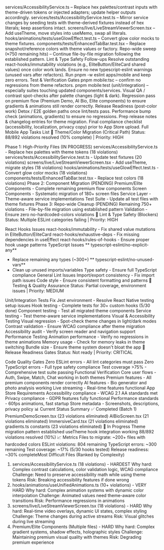 services/AccessibilityService.ts – Replace hex palettes/contrast inputs with theme-driven tokens or injected adapters; update helper outputs accordingly.
services/tests/AccessibilityService.test.ts – Mirror service changes by seeding tests with theme-derived fixtures instead of hex literals; keep assertions intact.
screens/live/LiveStreamViewerScreen.tsx – Add useTheme, move styles into useMemo, swap all literals.
hooks/animations/tests/useGlowEffect.test.ts – Convert glow color mocks to theme fixtures.
components/tests/EnhancedTabBar.test.tsx – Replace snapshot/reference colors with theme values or factory.
Repo-wide sweep (≈750 remaining hits) – Continue file-by-file migration following the established pattern.
Lint & Type Safety Follow-ups
Resolve outstanding react-hooks/immutability violations (e.g., EliteButton/EliteCard shared values) once color work lands.
Ensure no new 
typescript-eslint
 warnings (unused vars after refactors).
Run pnpm -w eslint apps/mobile and keep zero errors.
Test & Verification Gates
pnpm mobile:tsc – confirm no regressions from theme refactors.
pnpm mobile:test (unit/integration) – especially suites touching updated components/services.
Visual QA / contrast spot-checks after palette changes (light & dark).
Regression pass on premium flow (Premium Demo, AI Bio, Elite components) to ensure gradients & animations still render correctly.
Release Readiness (post-color work)
Detox / E2E golden paths once lint/tests pass.
Performance bump check (animations, gradients) to ensure no regressions.
Prep release notes & changelog entries for theme migration.
Final compliance checklist (accessibility, localization, privacy copy) prior to App Store upload. Full Mobile App Tasks List
🎯 Theme/Color Migration (Critical Path)
Status: 88/892 violations resolved (10% complete) | Priority: HIGH

Phase 1: High-Priority Files (IN PROGRESS)
 services/AccessibilityService.ts - Replace hex palettes with theme tokens (18 violations)
 services/tests/AccessibilityService.test.ts - Update test fixtures (20 violations)
 screens/live/LiveStreamViewerScreen.tsx - Add useTheme, migrate styles (18 violations)
 hooks/animations/tests/useGlowEffect.test.ts - Convert glow color mocks (18 violations)
 components/tests/EnhancedTabBar.test.tsx - Replace test colors (18 violations)
Phase 2: Component Migration (PENDING)
 Premium/Elite Components - Complete remaining premium flow components
 Screen Components - Systematic migration of 180+ screen files
 Service Layer - Theme-aware service implementations
 Test Suite - Update all test files with theme fixtures
Phase 3: Repo-wide Cleanup (PENDING)
 Remaining 750+ violations - File-by-file migration using established pattern
 Validation - Ensure zero no-hardcoded-colors violations
🔧 Lint & Type Safety (Blockers)
Status: Multiple ESLint categories failing | Priority: HIGH

React Hooks Issues
 react-hooks/immutability - Fix shared value mutations in EliteButton/EliteCard
 react-hooks/exhaustive-deps - Fix missing dependencies in useEffect
 react-hooks/rules-of-hooks - Ensure proper hook usage patterns
TypeScript Issues
 **
typescript-eslint/no-explicit-any**
 - Replace remaining any types (~300+)
 **
typescript-eslint/no-unused-vars**
 - Clean up unused imports/variables
 Type safety - Ensure full TypeScript compliance
General Lint Issues
 Import/export consistency - Fix import path issues
 Code style - Ensure consistent formatting and patterns
🧪 Testing & Quality Assurance
Status: Partial coverage, environment issues | Priority: MEDIUM

Unit/Integration Tests
 Fix Jest environment - Resolve React Native testing setup issues
 Hook testing - Complete tests for 30+ custom hooks (5/30 done)
 Component testing - Test all migrated theme components
 Service testing - Test theme-aware service implementations
Visual & Accessibility Testing
 Visual regression - Spot-check theme changes in light/dark modes
 Contrast validation - Ensure WCAG compliance after theme migration
 Accessibility audit - Verify screen reader and navigation support
Performance Testing
 Animation performance - Verify no regressions in theme animations
 Memory usage - Check for memory leaks in theme switching
 Bundle size - Ensure theme system doesn't bloat the app
🚀 Release Readiness Gates
Status: Not ready | Priority: CRITICAL

Code Quality Gates
 Zero ESLint errors - All lint categories must pass
 Zero TypeScript errors - Full type safety compliance
 Test coverage >75% - Comprehensive test suite passing
Functional Verification
 Core user flows - Auth, Swipe, Match, Chat working in both themes
 Premium features - All premium components render correctly
 AI features - Bio generator and photo analysis working
 Live streaming - Real-time features functional
App Store Requirements
 Accessibility compliance - WCAG 2.1 AA standards met
 Privacy compliance - GDPR features fully functional
 Performance standards - 60fps animations, fast startup
 Store metadata - Screenshots, descriptions, privacy policy
📊 Current Status Summary
✅ Completed (Batch 1)
PremiumDemoScreen.tsx (23 violations eliminated)
AIBioScreen.tsx (21 violations eliminated)
ImmersiveCard.tsx (21 violations eliminated)
gradients.ts constants (23 violations eliminated)
🔄 In Progress
Theme migration pattern established
useTheme hook integration working
88/892 violations resolved (10%)
📈 Metrics
Files to migrate: ~200+ files with hardcoded colors
ESLint violations: 804 remaining
TypeScript errors: ~300 remaining
Test coverage: ~17% (5/30 hooks tested)
Release readiness: ~30% completeMost Difficult Files (Ranked by Complexity)
1. services/AccessibilityService.ts (18 violations) - HARDEST
Why hard: Complex contrast calculations, color validation logic, WCAG compliance
Challenge: Need to preserve accessibility math while using theme tokens
Risk: Breaking accessibility features if done wrong
2. hooks/animations/useUnifiedAnimations.ts (10+ violations) - VERY HARD
Why hard: Complex animation systems with dynamic color interpolation
Challenge: Animated values need theme-aware color transitions
Risk: Performance regressions in animations
3. screens/live/LiveStreamViewerScreen.tsx (18 violations) - HARD
Why hard: Real-time video overlays, dynamic UI states, complex styling
Challenge: Theme changes during active streams
Risk: Visual glitches during live streaming
4. Premium/Elite Components (Multiple files) - HARD
Why hard: Complex gradient systems, shadow effects, holographic styles
Challenge: Maintaining premium visual quality with themes
Risk: Degrading premium experience
